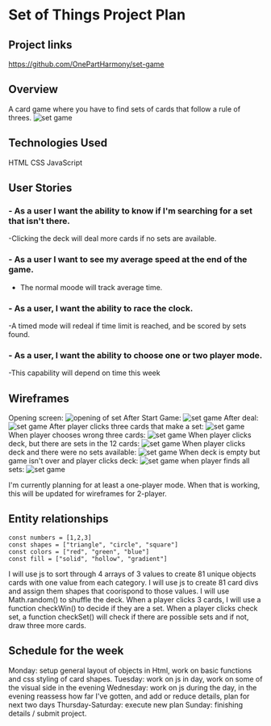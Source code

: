  # Set of Things Project Plan

## Project links
<https://github.com/OnePartHarmony/set-game>

## Overview
A card game where you have to find sets of cards that follow a rule of threes.
![set game](/wireframes/wire2.png)


## Technologies Used
HTML
CSS
JavaScript


## User Stories

### - As a user I want the ability to know if I'm searching for a set that isn't there.
-Clicking the deck will deal more cards if no sets are available.
### - As a user I want to see my average speed at the end of the game.
- The normal moode will track average time.
### - As a user, I want the ability to race the clock.
-A timed mode will redeal if time limit is reached, and be scored by sets found.
### - As a user, I want the ability to choose one or two player mode.
-This capability will depend on time this week


## Wireframes
Opening screen:
![opening of set](/wireframes/gameStart.png)
After Start Game:
![set game](/wireframes/wire1.png)
After deal:
![set game](/wireframes/wire2.png)
After player clicks three cards that make a set:
![set game](/wireframes/wire3.png)
When player chooses wrong three cards:
![set game](/wireframes/wire4.png)
When player clicks deck, but there are sets in the 12 cards:
![set game](/wireframes/wire5.png)
When player clicks deck and there were no sets available:
![set game](/wireframes/wire6.png)
When deck is empty but game isn't over and player clicks deck:
![set game](/wireframes/wire7.png)
when player finds all sets:
![set game](/wireframes/wire8.png)

I'm currently planning for at least a one-player mode.  When that is working, this will be updated for wireframes for 2-player.


## Entity relationships
```
const numbers = [1,2,3]
const shapes = ["triangle", "circle", "square"]
const colors = ["red", "green", "blue"]
const fill = ["solid", "hollow", "gradient"]

```
I will use js to sort through 4 arrays of 3 values to create 81 unique objects cards with one value from each category.
I will use js to create 81 card divs and assign them shapes that coorispond to those values.
I will use Math.random() to shuffle the deck.
When a player clicks 3 cards, I will use a function checkWin() to decide if they are a set.
When a player clicks check set, a function checkSet() will check if there are possible sets and if not, draw three more cards.


## Schedule for the week
Monday: setup general layout of objects in Html, work on basic functions and css styling of card shapes.
Tuesday: work on js in day, work on some of the visual side in the evening
Wednesday: work on js during the day, in the evening reassess how far I've gotten, and add or reduce details, plan for next two days
Thursday-Saturday: execute new plan
Sunday: finishing details / submit project.